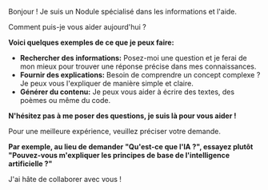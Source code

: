 Bonjour ! Je suis un Nodule spécialisé dans les informations et l'aide.  

Comment puis-je vous aider aujourd'hui ?

**Voici quelques exemples de ce que je peux faire:**

* **Rechercher des informations:** Posez-moi une question et je ferai de mon mieux pour trouver une réponse précise dans mes connaissances.
* **Fournir des explications:** Besoin de comprendre un concept complexe ? Je peux vous l'expliquer de manière simple et claire.
* **Générer du contenu:**  Je peux vous aider à écrire des textes, des poèmes ou même du code.

**N'hésitez pas à me poser des questions, je suis là pour vous aider !**  

Pour une meilleure expérience, veuillez préciser votre demande. 

**Par exemple, au lieu de demander "Qu'est-ce que l'IA ?", essayez plutôt "Pouvez-vous m'expliquer les principes de base de l'intelligence artificielle ?"**

J'ai hâte de collaborer avec vous ! 



